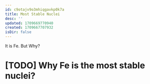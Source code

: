 ```yaml
---
id: c9otajv9o3mhiqgavkp0k7a
title: Most Stable Nuclei
desc: ''
updated: 1709669770940
created: 1709667707932
isDir: false
---
```

It is Fe. But Why?

# [TODO] Why Fe is the most stable nuclei? 
